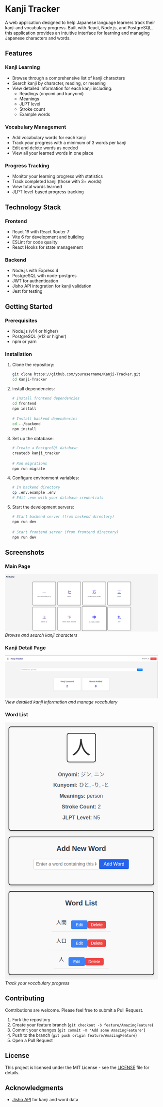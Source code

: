 # Kanji Tracker

A web application designed to help Japanese language learners track their kanji and vocabulary progress. Built with React, Node.js, and PostgreSQL, this application provides an intuitive interface for learning and managing Japanese characters and words.

## Features

### Kanji Learning
- Browse through a comprehensive list of kanji characters
- Search kanji by character, reading, or meaning
- View detailed information for each kanji including:
  - Readings (onyomi and kunyomi)
  - Meanings
  - JLPT level
  - Stroke count
  - Example words

### Vocabulary Management
- Add vocabulary words for each kanji
- Track your progress with a minimum of 3 words per kanji
- Edit and delete words as needed
- View all your learned words in one place

### Progress Tracking
- Monitor your learning progress with statistics
- Track completed kanji (those with 3+ words)
- View total words learned
- JLPT level-based progress tracking

## Technology Stack

### Frontend
- React 19 with React Router 7
- Vite 6 for development and building
- ESLint for code quality
- React Hooks for state management

### Backend
- Node.js with Express 4
- PostgreSQL with node-postgres
- JWT for authentication
- Jisho API integration for kanji validation
- Jest for testing

## Getting Started

### Prerequisites
- Node.js (v14 or higher)
- PostgreSQL (v12 or higher)
- npm or yarn

### Installation

1. Clone the repository:
   ```bash
   git clone https://github.com/yourusername/Kanji-Tracker.git
   cd Kanji-Tracker
   ```

2. Install dependencies:
   ```bash
   # Install frontend dependencies
   cd frontend
   npm install

   # Install backend dependencies
   cd ../backend
   npm install
   ```

3. Set up the database:
   ```bash
   # Create a PostgreSQL database
   createdb kanji_tracker

   # Run migrations
   npm run migrate
   ```

4. Configure environment variables:
   ```bash
   # In backend directory
   cp .env.example .env
   # Edit .env with your database credentials
   ```

5. Start the development servers:
   ```bash
   # Start backend server (from backend directory)
   npm run dev

   # Start frontend server (from frontend directory)
   npm run dev
   ```

## Screenshots

### Main Page
![Main Page](docs/screenshots/main-page.png)
*Browse and search kanji characters*

### Kanji Detail Page
![Kanji Detail](docs/screenshots/kanji-detail.png)
*View detailed kanji information and manage vocabulary*

### Word List
![Word List](docs/screenshots/word-list.png)
*Track your vocabulary progress*

## Contributing

Contributions are welcome. Please feel free to submit a Pull Request.

1. Fork the repository
2. Create your feature branch (`git checkout -b feature/AmazingFeature`)
3. Commit your changes (`git commit -m 'Add some AmazingFeature'`)
4. Push to the branch (`git push origin feature/AmazingFeature`)
5. Open a Pull Request

## License

This project is licensed under the MIT License - see the [LICENSE](LICENSE) file for details.

## Acknowledgments

- [Jisho API](https://jisho.org/) for kanji and word data